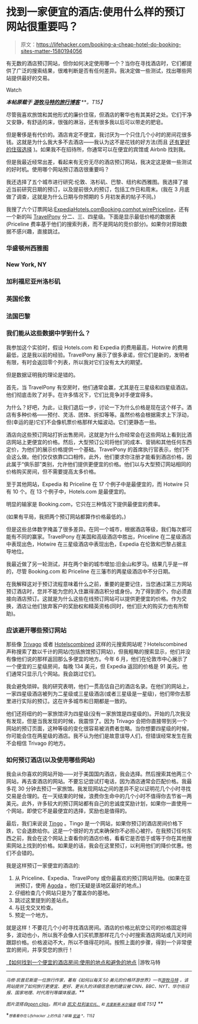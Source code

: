 # 找到一家便宜的酒店:使用什么样的预订网站很重要吗？

> 原文：<https://lifehacker.com/booking-a-cheap-hotel-do-booking-sites-matter-1580194056>

有无数的酒店预订网站，但你如何决定使用哪一个？当你在寻找酒店时，它们都提供了广泛的搜索结果，很难判断是否有任何差异。我决定做一些测试，找出哪些网站提供最好的交易。

Watch

***本帖原载于*** [***游牧马特的旅行博客***](http://www.nomadicmatt.com/travel-blogs/find-cheap-hotel-room/) ***。*T15】**

尽管我喜欢旅馆和其他形式的廉价住宿，但酒店的奢华也有其美好之处。它们干净又安静，有舒适的床，很强的淋浴，还有很多我以后可以带走的肥皂。

但是奢侈是有代价的。酒店肯定不便宜，我讨厌为一个只住几个小时的房间花很多钱。这就是为什么我大多不去酒店——我认为这不是花钱的好方法(而且 [还有更好的住宿选择](http://www.nomadicmatt.com/travel-blogs/cheap-accommodation/) )。如果我不在招待所，你通常可以在便宜的宾馆或 Airbnb 找到我。

但是我最近经常出差，看起来有无穷无尽的酒店预订网站，我决定这是做一些测试的好时机。使用哪个网站预订酒店很重要吗？

我还选择了五个城市进行研究:伦敦、洛杉矶、巴黎、纽约和西雅图。我选择了接近当前研究日期的预订，以及提前很久的预订，包括工作日和周末。(我在 3 月底做了调查，这就是为什么日期与你预期的 5 月初发表的帖子不同。)

我搜了六个订票网站:[Expedia](http://www.expedia.com/)[Hotels.com](http://www.hotels.com/)[Booking.com](http://www.booking.com/)[hot wire](http://www.hotwire.com/)[Priceline](http://www.priceline.com/)，还有一个新的叫 [TravelPony](http://www.travelpony.com/) 分二、三、四星级。下面是显示最低价格的数据表(Priceline 费率基于他们的搜索列表，而不是网站的竞价部分)。如果你对原始数据不感兴趣，直接跳过。

### 华盛顿州西雅图

### New York, NY

### 加利福尼亚州洛杉矶

### 英国伦敦

### 法国巴黎

### 我们能从这些数据中学到什么？

我参加这个实验时，假设 Hotels.com 和 Expedia 的费用最高，Hotwire 的费用最低，这是我以前的经验。TravelPony 展示了很多承诺，但它们是新的，发明者有限，有时会返回零个列表，所以我对它们没有太大的期望。

但是数据证明我的理论是错的。

首先，当 TravelPony 有空房时，他们通常会赢，尤其是在三星级和四星级酒店。他们彻底击败了对手。在许多情况下，它们比竞争对手便宜得多。

为什么？好吧，为此，让我们退后一步，讨论一下为什么价格是现在这个样子。酒店有多种价格——预付、灵活、团体、折扣等等。虽然价格会根据需求上下浮动，但(幸运的是)它们不会像机票价格那样大幅波动。它们更静态一些。

酒店向这些预订网站打折出售房间，这就是为什么你经常会在这些网站上看到比酒店网站上更便宜的价格。然后，大型预订公司将他们的成本、营销和其他任何东西定价，为他们的展示价格提供一个基础。TravelPony 的首席执行官表示，他们不会这么做。他们仅仅依靠口口相传。此外，他们要求你注册才能看到酒店价格，因此属于“俱乐部”类别，允许他们提供更便宜的价格。他们以与大型预订网站相同的价格购买房间，但不需要提高太多价格。

至于其他网站，Expedia 和 Priceline 在 17 个例子中是最便宜的，而 Hotwire 只有 10 个。在 13 个例子中，Hotels.com 是最便宜的。

明显的输家是 Booking.com，它只在三种情况下提供最便宜的费率。

(如果有平局，我把两个预订网站都算作价格最低的。)

但是这些总体数字掩盖了很多差异。在同一个城市，根据酒店等级，我们每次都可能有不同的赢家。TravelPony 在美国和高级酒店中胜出，Priceline 在二星级酒店中表现出色，Hotwire 在三星级酒店中表现出色，Expedia 在伦敦和巴黎占据主导地位。

我最近做了另一轮测试，并在两个新的城市增加:旧金山和罗马。结果几乎是一样的，尽管 Booking.com 和 Priceline 在三藩市的两星级酒店中不分日期。

在我解释这对于预订流程意味着什么之前，重要的是要记住，当您通过第三方网站预订酒店时，您并不能为您的入住赢得酒店积分或身份。为了得到那个，你必须直接向酒店预订。这就是为什么这些在线预订网站可以提供更便宜的价格。作为交换，酒店让他们放弃客户的奖励权和精英资格(同时，他们巨大的购买力也有所帮助)。

### 应该避开哪些预订网站

那些像 [Trivago](http://www.trivago.com/) 或者 [Hotelscombined](http://www.hotelscombined.com/) 这样的元搜索网站呢？Hotelscombined 声称搜索了数以千计的网站(包括旅馆预订网站)，但我粗略的搜索显示，他们并没有像他们说的那样返回那么多便宜的地方。今年 6 月，他们在伦敦市中心展示了一个便宜的三星级房间，每晚 134 美元，但 Expedia 返回的价格是 91 美元。他们通常只显示几个网站。我会跳过它们。

我会避免琐碎。我的研究表明，他们一贯高估自己的酒店名录。在他们的网站上，一家四星级酒店被列为二星级或三星级酒店(或者三星级是一星级)，他们带你去那里进行实际的预订。这在许多城市和日期都是一致的。

他们还将纽约的一家旅馆评为四星级(没有一家旅馆是四星级的)。开始的几次我没有发现，但是当我发现的时候，我震惊了。因为 Trivago 会把你直接带到另一个网站的预订页面，这种等级的变化很容易被消费者忽略。当你想要四星级的时候，你可能会住在两星级的酒店。我不认为他们是故意误导人们，但错误经常发生在我不会相信 Trivago 的地方。

### 如何预订酒店(以及使用哪些网站)

我会从你喜欢的网站开始——对于美国国内酒店，我会选择。然后搜索其他两三个网站，再去查酒店的网站。不要忘记尝试打电话，因为酒店通常会匹配价格。我最多花 30 分钟去预订一家旅馆。我发现网站之间的差异不足以证明花几个小时寻找交易是合理的。在一天结束的时候，浪费你生命中的几个小时不值得你去节省一两美元。此外，许多较大的预订网站都有自己的忠诚度奖励计划，如果你一直使用一个网站，即使它不是最便宜的选择，奖励也是值得的。

最后，我们来说说 [Tingo](http://www.tingo.com/) 。Tingo 是一个网站，如果你预订的酒店房间价格下跌，它会退款给你。这是一个很好的方式来确保你不必担心被拧。在我预订任何东西之前，我会在这个网站上查看你的酒店价格，看看它是否低于或等于你在其他搜索网站上找到的价格。如果是的话，我会在这里预订，以利用他们的降价优惠。他们不会错的。

我是这样预订一家便宜的酒店的:

1.  从 Priceline、Expedia、TravelPony 或你最喜欢的预订网站开始。(如果在亚洲预订，使用 [Agoda](http://www.agoda.com/) 。他们无疑是该地区最好的地点。)
2.  仔细检查几个网站只是为了覆盖你的基地。
3.  跳过这里提到的差站点。
4.  与廷戈交叉检查。
5.  预定一个地方。

就是这样！不要花几个小时寻找酒店房间。酒店的价格比航空公司的价格固定得多，波动也小，所以我不会像人们买机票那样花几个小时搜索酒店网站或几天时间跟踪价格。价格波动不大，所以不值得花时间。按照上面的步骤，得到一个非常便宜的房间，并享受您的旅行！

[【如何找到一个便宜的酒店房间:使用的地点和避免的地点](http://www.nomadicmatt.com/travel-blogs/find-cheap-hotel-room/) |游牧马特

* * *

<small>*马修·凯普尼斯是一位旅行作家，著有《如何以每天 50 美元的价格环游世界》一书*</small>[<small></small>](https://itunes.apple.com/us/app/momondo-cheap-flights-travel/id436736538?mt=8)*<small></small>*[<small>*游牧马特*</small>](http://www.nomadicmatt.com/) <small>*，该网站提供了如何旅行更便宜、更好、更长久的详细信息他的建议被 CNN、BBC、NYT、华尔街日报、国家地理、时代周刊等媒体报道。*</small>**

***<small>图片混搭自</small>*[*<small>open clips</small>*](http://pixabay.com/en/motel-billboard-vintage-cracked-154082/)*<small>。照片由</small>* [*<small>凯文·杜利</small>*](https://www.flickr.com/photos/pagedooley/5719382021)*<small></small>*<small>[*<small>雷尼托、</small>*](https://www.flickr.com/photos/tomsaint/2704785541/) *<small>和</small>* [*<small>克里斯蒂·米尔福德</small>*](https://www.flickr.com/photos/ohwhatachristy/2694228070) *组成 T51】*</small>**

**<small><small>*想看看你在 Lifehacker 上的作品？邮箱*</small> [<small>*安迪*</small>](mailto:andy@lifehacker.com) <small>*。*T15】</small></small>**

**<small></small>**